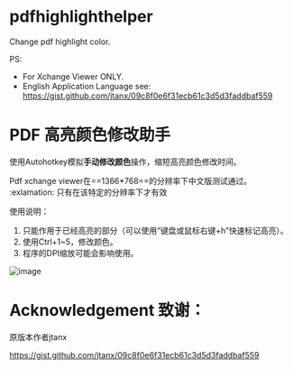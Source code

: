 # pdfhighlighthelper
Change pdf highlight color.

PS: 
- For Xchange Viewer ONLY.
- English Application Language see: https://gist.github.com/jtanx/09c8f0e6f31ecb61c3d5d3faddbaf559

# PDF 高亮颜色修改助手

使用Autohotkey模拟**手动修改颜色**操作，缩短高亮颜色修改时间。

Pdf xchange viewer在==1366\*768==的分辨率下中文版测试通过。
:exlamation: 只有在该特定的分辨率下才有效

使用说明：
1. 只能作用于已经高亮的部分（可以使用“键盘或鼠标右键+h”快速标记高亮）。
3. 使用Ctrl+1~5，修改颜色。
5. 程序的DPI缩放可能会影响使用。

![image](https://github.com/kongsn/pdfhighlighthelper/blob/master/PdfHH_Sample-Video.gif)



# Acknowledgement 致谢：

原版本作者jtanx

https://gist.github.com/jtanx/09c8f0e6f31ecb61c3d5d3faddbaf559


